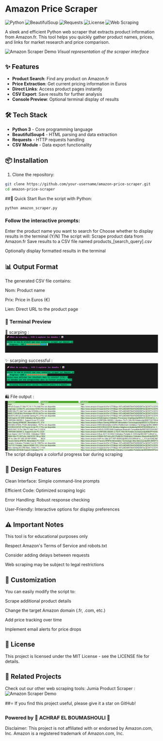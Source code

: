 # Amazon Price Scraper

![Python](https://img.shields.io/badge/Python-3.x-3776AB?logo=python&logoColor=white)
![BeautifulSoup](https://img.shields.io/badge/BeautifulSoup-4.x-44B02A?logo=python&logoColor=white)
![Requests](https://img.shields.io/badge/Requests-2.31.0-FF9900?logo=amazon&logoColor=white)
![License](https://img.shields.io/badge/License-MIT-yellow.svg)
![Web Scraping](https://img.shields.io/badge/Web-Scraping-FF4F8B?logo=webcomponents.org&logoColor=white)

A sleek and efficient Python web scraper that extracts product information from Amazon.fr. This tool helps you quickly gather product names, prices, and links for market research and price comparison.

![Amazon Scraper Demo](https://via.placeholder.com/800x400/232F3E/FFFFFF?text=Amazon+Price+Scraper+in+Action)
*Visual representation of the scraper interface*

## ✨ Features

- **Product Search**: Find any product on Amazon.fr
- **Price Extraction**: Get current pricing information in Euros
- **Direct Links**: Access product pages instantly
- **CSV Export**: Save results for further analysis
- **Console Preview**: Optional terminal display of results

## 🛠️ Tech Stack

- **Python 3** - Core programming language
- **BeautifulSoup4** - HTML parsing and data extraction
- **Requests** - HTTP requests handling
- **CSV Module** - Data export functionality

## 📦 Installation

1. Clone the repository:
```bash
git clone https://github.com/your-username/amazon-price-scraper.git
cd amazon-price-scraper
```
##🚀 Quick Start
Run the script with Python:

```bash
python amazon_scraper.py
```
### Follow the interactive prompts:

Enter the product name you want to search for
Choose whether to display results in the terminal (Y/N)
The script will:
Scrape product data from Amazon.fr
Save results to a CSV file named products_[search_query].csv

Optionally display formatted results in the terminal

## 📊 Output Format
The generated CSV file contains:

Nom: Product name

Prix: Price in Euros (€)

Lien: Direct URL to the product page

###  🎨 Terminal Preview
🚀 scarping : 
![Scraper Demo](./images/scarping.png)                        


✨ scarping successful :
![Scraper Demo](./images/fin.png)       

 
🛍️ File output : 
![Scraper Demo](./images/outputs.png)
The script displays a colorful progress bar during scraping

## 🎨 Design Features
Clean Interface: Simple command-line prompts

Efficient Code: Optimized scraping logic

Error Handling: Robust response checking

User-Friendly: Interactive options for display preferences

## ⚠️ Important Notes
This tool is for educational purposes only

Respect Amazon's Terms of Service and robots.txt

Consider adding delays between requests

Web scraping may be subject to legal restrictions

## 🔧 Customization
You can easily modify the script to:

Scrape additional product details

Change the target Amazon domain (.fr, .com, etc.)

Add price tracking over time

Implement email alerts for price drops

## 📄 License
This project is licensed under the MIT License - see the LICENSE file for details.

## 🌟 Related Projects
Check out our other web scraping tools:
Jumia Product Scraper : 
![Amazon Scraper Demo](https://github.com/AchrafElboumashouli/Jumia-Web-Scraper/)

##⭐ If you find this project useful, please give it a star on GitHub!

### Powered by 🚀 ACHRAF EL BOUMASHOULI 🚀

Disclaimer: This project is not affiliated with or endorsed by Amazon.com, Inc. Amazon is a registered trademark of Amazon.com, Inc.
